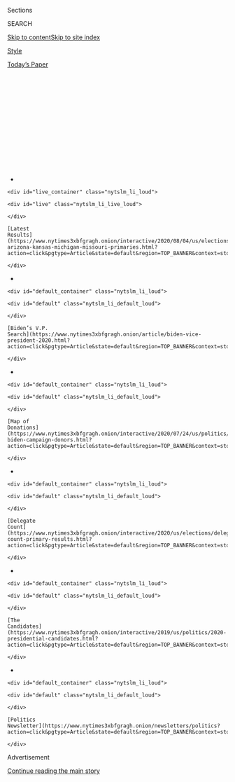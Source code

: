 <div id="app">

<div>

<div>

<div>

<div class="NYTAppHideMasthead css-1q2w90k e1suatyy0">

<div class="section css-ui9rw0 e1suatyy2">

<div class="css-eph4ug er09x8g0">

<div class="css-6n7j50">

</div>

<span class="css-1dv1kvn">Sections</span>

<div class="css-10488qs">

<span class="css-1dv1kvn">SEARCH</span>

</div>

[Skip to content](#site-content)[Skip to site
index](#site-index)

</div>

<div id="masthead-section-label" class="css-1wr3we4 eaxe0e00">

[Style](https://www.nytimes3xbfgragh.onion/section/style)

</div>

<div class="css-10698na e1huz5gh0">

</div>

</div>

<div id="masthead-bar-one" class="section hasLinks css-15hmgas e1csuq9d3">

<div class="css-uqyvli e1csuq9d0">

</div>

<div class="css-1uqjmks e1csuq9d1">

</div>

<div class="css-9e9ivx">

[](https://myaccount.nytimes3xbfgragh.onion/auth/login?response_type=cookie&client_id=vi)

</div>

<div class="css-1bvtpon e1csuq9d2">

[Today’s
Paper](https://www.nytimes3xbfgragh.onion/section/todayspaper)

</div>

</div>

</div>

</div>

<div data-aria-hidden="false">

<div id="site-content" data-role="main">

<div>

<div class="css-1aor85t" style="opacity:0.000000001;z-index:-1;visibility:hidden">

<div class="css-1hqnpie">

<div class="css-epjblv">

<span class="css-17xtcya">[Style](/section/style)</span><span class="css-x15j1o">|</span><span class="css-fwqvlz">TikTok
Teens and K-Pop Stans Say They Sank Trump
Rally</span>

</div>

<div class="css-k008qs">

<div class="css-1iwv8en">

<span class="css-18z7m18"></span>

<div>

</div>

</div>

<span class="css-1n6z4y">https://nyti.ms/37O0txZ</span>

<div class="css-1705lsu">

<div class="css-4xjgmj">

<div class="css-4skfbu" data-role="toolbar" data-aria-label="Social Media Share buttons, Save button, and Comments Panel with current comment count" data-testid="share-tools">

  - 
  - 
  - 
  - 
    
    <div class="css-6n7j50">
    
    </div>

  - 

</div>

</div>

</div>

</div>

</div>

</div>

<div id="NYT_TOP_BANNER_REGION" class="css-13pd83m">

<div>

<div id="styln-elections-notifications-menu" class="section interactive-content interactive-size-medium css-1edisqu">

<div class="css-17ih8de interactive-body">

<div class="nytslm_innerContainer" data-aria-live="polite">

<div class="nytslm_title">

</div>

  - 
    
    <div id="live_container" class="nytslm_li_loud">
    
    <div id="live" class="nytslm_li_live_loud">
    
    </div>
    
    [Latest
    Results](https://www.nytimes3xbfgragh.onion/interactive/2020/08/04/us/elections/results-arizona-kansas-michigan-missouri-primaries.html?action=click&pgtype=Article&state=default&region=TOP_BANNER&context=storylines_menu)
    
    </div>

  - 
    
    <div id="default_container" class="nytslm_li_loud">
    
    <div id="default" class="nytslm_li_default_loud">
    
    </div>
    
    [Biden’s V.P.
    Search](https://www.nytimes3xbfgragh.onion/article/biden-vice-president-2020.html?action=click&pgtype=Article&state=default&region=TOP_BANNER&context=storylines_menu)
    
    </div>

  - 
    
    <div id="default_container" class="nytslm_li_loud">
    
    <div id="default" class="nytslm_li_default_loud">
    
    </div>
    
    [Map of
    Donations](https://www.nytimes3xbfgragh.onion/interactive/2020/07/24/us/politics/trump-biden-campaign-donors.html?action=click&pgtype=Article&state=default&region=TOP_BANNER&context=storylines_menu)
    
    </div>

  - 
    
    <div id="default_container" class="nytslm_li_loud">
    
    <div id="default" class="nytslm_li_default_loud">
    
    </div>
    
    [Delegate
    Count](https://www.nytimes3xbfgragh.onion/interactive/2020/us/elections/delegate-count-primary-results.html?action=click&pgtype=Article&state=default&region=TOP_BANNER&context=storylines_menu)
    
    </div>

  - 
    
    <div id="default_container" class="nytslm_li_loud">
    
    <div id="default" class="nytslm_li_default_loud">
    
    </div>
    
    [The
    Candidates](https://www.nytimes3xbfgragh.onion/interactive/2019/us/politics/2020-presidential-candidates.html?action=click&pgtype=Article&state=default&region=TOP_BANNER&context=storylines_menu)
    
    </div>

  - 
    
    <div id="default_container" class="nytslm_li_loud">
    
    <div id="default" class="nytslm_li_default_loud">
    
    </div>
    
    [Politics
    Newsletter](https://www.nytimes3xbfgragh.onion/newsletters/politics?action=click&pgtype=Article&state=default&region=TOP_BANNER&context=storylines_menu)
    
    </div>

</div>

</div>

</div>

</div>

</div>

<div id="top-wrapper" class="css-1sy8kpn">

<div id="top-slug" class="css-l9onyx">

Advertisement

</div>

[Continue reading the main
story](#after-top)

<div class="ad top-wrapper" style="text-align:center;height:100%;display:block;min-height:250px">

<div id="top" class="place-ad" data-position="top" data-size-key="top">

</div>

</div>

<div id="after-top">

</div>

</div>

<div>

<div id="sponsor-wrapper" class="css-1hyfx7x">

<div id="sponsor-slug" class="css-19vbshk">

Supported by

</div>

[Continue reading the main
story](#after-sponsor)

<div id="sponsor" class="ad sponsor-wrapper" style="text-align:center;height:100%;display:block">

</div>

<div id="after-sponsor">

</div>

</div>

<div class="css-186x18t">

</div>

<div class="css-1vkm6nb ehdk2mb0">

# TikTok Teens and K-Pop Stans Say They Sank Trump Rally

</div>

Did a successful prank inflate attendance expectations for President
Trump’s rally in Tulsa, Okla.?

<div class="css-18e8msd">

<div class="css-vp77d3 epjyd6m0">

<div class="css-1baulvz">

By [<span class="css-1baulvz" itemprop="name">Taylor
Lorenz</span>](https://www.nytimes3xbfgragh.onion/by/taylor-lorenz),
[<span class="css-1baulvz" itemprop="name">Kellen
Browning</span>](https://www.nytimes3xbfgragh.onion/by/kellen-browning)
and [<span class="css-1baulvz last-byline" itemprop="name">Sheera
Frenkel</span>](https://www.nytimes3xbfgragh.onion/by/sheera-frenkel)

</div>

</div>

  - 
    
    <div class="css-ld3wwf e16638kd2">
    
    Published June 21, 2020Updated July 11,
    2020
    
    </div>

  - 
    
    <div class="css-4xjgmj">
    
    <div class="css-pvvomx" data-role="toolbar" data-aria-label="Social Media Share buttons, Save button, and Comments Panel with current comment count" data-testid="share-tools">
    
      - 
      - 
      - 
      - 
        
        <div class="css-6n7j50">
        
        </div>
    
      - 
    
    </div>
    
    </div>

</div>

</div>

<div class="section meteredContent css-1r7ky0e" name="articleBody" itemprop="articleBody">

<div class="css-79elbk" data-testid="photoviewer-wrapper">

<div class="css-z3e15g" data-testid="photoviewer-wrapper-hidden">

</div>

<div class="css-1a48zt4 ehw59r15" data-testid="photoviewer-children">

![<span class="css-16f3y1r e13ogyst0" data-aria-hidden="true">President
Trump taking the stage in Tulsa, Okla. on
Saturday.</span><span class="css-cnj6d5 e1z0qqy90" itemprop="copyrightHolder"><span class="css-1ly73wi e1tej78p0">Credit...</span><span>Doug
Mills/The New York
Times</span></span>](https://static01.graylady3jvrrxbe.onion/images/2020/07/20/world/20TikTok-spansub/merlin_173759871_a4db2097-8ece-4797-9524-800ea901b9b6-articleLarge.jpg?quality=75&auto=webp&disable=upscale)

</div>

</div>

<div class="css-1fanzo5 StoryBodyCompanionColumn">

<div class="css-53u6y8">

[President
Trump’s](https://www.nytimes3xbfgragh.onion/2020/06/22/style/trump-tulsa-tie.html)
campaign promised huge crowds at his
[rally](https://www.nytimes3xbfgragh.onion/2020/07/08/us/politics/trump-rally-portsmouth-new-hampshire.html)
in Tulsa, Okla., on Saturday, but it failed to deliver. Hundreds of
teenage
[TikTok](https://www.nytimes3xbfgragh.onion/2020/08/03/technology/trump-tiktok-microsoft.html)
users and K-pop fans say they’re at least partially responsible.

Brad Parscale, the chairman of Mr. Trump’s re-election campaign, posted
on Twitter on Monday that the campaign had fielded [more than a
million](https://twitter.com/parscale/status/1272543199647666176?s=20)
ticket requests, but [reporters at the event
noted](https://twitter.com/AsteadWesley/status/1274465912951844866?s=20)
the attendance was lower than expected. The campaign also canceled
planned events outside the rally for an anticipated overflow crowd that
did not materialize.

Tim Murtaugh, a spokesman for the Trump campaign, [said
protesters](https://twitter.com/cmsub/status/1274473814211125249/photo/1)
stopped supporters from entering the rally, held at the BOK Center,
which has a 19,000-seat capacity.

But reporters present said there [were few
protests](https://www.nytimes3xbfgragh.onion/2020/06/20/us/trump-rally-tulsa.html#link-60a18f83).
According to a spokesman for the Tulsa Fire Department on Sunday, the
fire marshal counted 6,200 scanned tickets of attendees. (That number
would not include staff, media or those in box suites.)

</div>

</div>

<div class="css-1fanzo5 StoryBodyCompanionColumn">

<div class="css-53u6y8">

TikTok users and [fans of Korean pop music
groups](https://www.nytimes3xbfgragh.onion/2018/12/11/smarter-living/the-edit-k-pop.html)
claimed to have registered potentially hundreds of thousands of tickets
for Mr. Trump’s campaign rally as a prank. After the Trump campaign’s
official account @TeamTrump posted a
[tweet](https://twitter.com/TeamTrump/status/1271205174611259393) asking
supporters to register for free tickets using their phones on June 11,
K-pop fan accounts began sharing the information with followers,
encouraging them to register for the
[rally](https://www.nytimes3xbfgragh.onion/2020/07/08/us/politics/trump-rally-portsmouth-new-hampshire.html)
— and then not show.

-----

Some of the latest from [Taylor
Lorenz](https://www.nytimes3xbfgragh.onion/by/taylor-lorenz):

  - [TikTok Users React to Threat to Ban App in
    U.S.](https://www.nytimes3xbfgragh.onion/2020/07/10/style/tiktok-ban-us-users-influencers-taylor-lorenz.html)

  - [Meet the Original Renegade Dance
    Creator](https://www.nytimes3xbfgragh.onion/2020/02/13/style/the-original-renegade.html)

  - [TikTok Stars Race to Land Reality TV
    Shows](https://www.nytimes3xbfgragh.onion/2020/07/09/style/tiktok-stars-race-to-land-reality-shows.html)

  - [How We Report on Internet Culture and the Teens Who Rule
    It](https://www.nytimes3xbfgragh.onion/2020/07/16/style/taylor-lorenz-internet-culture-reporting.html)

-----

The trend quickly spread on TikTok, where videos with millions of views
instructed viewers to do the same, [as CNN
reported](https://www.cnn.com/2020/06/16/politics/tiktok-trump-tulsa-rally-trnd/index.html)
on Tuesday. “Oh no, I signed up for a Trump rally, and I can’t go,” one
woman joked, along with a fake cough, [in a
TikTok](https://www.tiktok.com/@proloser12245/video/6838621598229056773)
posted on June 15.

Thousands of other users posted similar tweets and videos to TikTok that
racked up millions of views. Representatives for TikTok did not
immediately respond to requests for comment.

</div>

</div>

<div class="css-1fanzo5 StoryBodyCompanionColumn">

<div class="css-53u6y8">

“It spread mostly [through Alt
TikTok](https://www.nytimes3xbfgragh.onion/2020/06/10/style/elite-tiktok.html)
— we kept it on the quiet side where people do pranks and a lot of
activism,” said the YouTuber Elijah Daniel, 26, who participated in the
social media campaign. “K-pop Twitter and Alt TikTok have a good
alliance where they spread information amongst each other very quickly.
They all know the algorithms and how they can boost videos to get where
they want.”

</div>

</div>

<div class="css-cfo9c3">

</div>

<div class="css-1fanzo5 StoryBodyCompanionColumn">

<div class="css-53u6y8">

Many users deleted their posts after 24 to 48 hours in order to conceal
their plan and keep it from spreading into the mainstream internet. “The
majority of people who made them deleted them after the first day
because we didn’t want the Trump campaign to catch wind,” Mr. Daniel
said. “These kids are smart and they thought of everything.”

Twitter users on Saturday night were quick to declare the social media
campaign’s victory. “Actually you just got ROCKED by teens on TikTok,”
Representative Alexandria Ocasio-Cortez of New York
[tweeted](https://twitter.com/AOC/status/1274499021625794565?s=20) in
response to Mr. Parscale, who had tweeted that “radical protestors” had
“interfered” with attendance.

</div>

</div>

![<span class="css-16f3y1r e13ogyst0">President Trump’s rally in Tulsa,
Okla., the site of one of the country’s worst episodes of racial
violence in 1921, angered the city’s black residents. In this news
analysis, we explain what this moment could mean for Mr. Trump’s
re-election
bid.</span><span class="css-cch8ym"><span class="css-1dv1kvn">Credit</span><span class="css-cnj6d5 e1z0qqy90" itemprop="copyrightHolder"><span class="css-1ly73wi e1tej78p0">Credit...</span><span>Doug
Mills/The New York
Times</span></span></span>](https://static01.graylady3jvrrxbe.onion/images/2020/06/20/us/politics/20Tulsa-memo/20Tulsa-memo-videoSixteenByNine3000.jpg)

<div class="css-1fanzo5 StoryBodyCompanionColumn">

<div class="css-53u6y8">

Steve Schmidt, a longtime Republican strategist,
[added](https://twitter.com/SteveSchmidtSES/status/1274486428160811009),
“The teens of America have struck a savage blow against
@realDonaldTrump.”

</div>

</div>

<div class="css-1fanzo5 StoryBodyCompanionColumn">

<div class="css-53u6y8">

“Leftists and online trolls doing a victory lap, thinking they somehow
impacted rally attendance, don’t know what they’re talking about or how
our rallies work,” Mr. Parscale said in a statement on Sunday.
“Registering for a rally means you’ve RSVPed with a cellphone number
and we constantly weed out bogus numbers, as we did with tens of
thousands at the Tulsa rally, in calculating our possible attendee
pool.”

Mary Jo Laupp, a 51-year-old from Fort Dodge, Iowa, [said she had been
watching](https://www.dailydot.com/debug/tiktok-challenge-trump-rally/)black
TikTok users express their frustration about Mr. Trump’s hosting his
rally on
[Juneteenth](https://www.nytimes3xbfgragh.onion/interactive/2020/06/18/style/juneteenth-celebration.html),
the holiday on June 19. (The rally was later moved to June 20.) She
“vented” her own anger in a [late-night TikTok
video](https://www.tiktok.com/@maryjolaupp/video/6837311838640803078) on
June 11 — and provided a call to
action.

<div id="NYT_MAIN_CONTENT_1_REGION" class="css-9tf9ac">

<div>

<div id="styln-nfldraft-updates-block" class="section interactive-content interactive-size-medium css-1ftcdic">

<div class="css-17ih8de interactive-body">

<div id="styln-briefing-block" data-asset-id="">

<div class="briefing-block-header-section">

# [Latest Updates: 2020 Election](https://www.nytimes3xbfgragh.onion/2020/08/04/us/elections/primary-election-michigan-arizona-kansas.html?action=click&pgtype=Article&state=default&region=MAIN_CONTENT_1&context=storylines_live_updates)

<div class="briefing-block-ts">

Updated 2020-08-05T03:23:56.561Z

</div>

</div>

  - [Two G.O.P. Senate primaries offer — what else? — a test of loyalty
    to
    Trump.](https://www.nytimes3xbfgragh.onion/2020/08/04/us/elections/primary-election-michigan-arizona-kansas.html?action=click&pgtype=Article&state=default&region=MAIN_CONTENT_1&context=storylines_live_updates#link-3924dd44)
  - [The military-style uniforms of federal agents who responded to the
    unrest in Portland will be
    replaced.](https://www.nytimes3xbfgragh.onion/2020/08/04/us/elections/primary-election-michigan-arizona-kansas.html?action=click&pgtype=Article&state=default&region=MAIN_CONTENT_1&context=storylines_live_updates#link-62a8e06b)
  - [President Trump is suddenly a big supporter of mail-in voting — in
    Florida.](https://www.nytimes3xbfgragh.onion/2020/08/04/us/elections/primary-election-michigan-arizona-kansas.html?action=click&pgtype=Article&state=default&region=MAIN_CONTENT_1&context=storylines_live_updates#link-32b39e33)

<div class="briefing-block-footer">

<div class="briefing-block-footer-meta">

[See more
updates](https://www.nytimes3xbfgragh.onion/2020/08/04/us/elections/primary-election-michigan-arizona-kansas.html?action=click&pgtype=Article&state=default&region=MAIN_CONTENT_1&context=storylines_live_updates)

</div>

</div>

</div>

</div>

</div>

</div>

</div>

“I recommend all of those of us that want to see this 19,000-seat
auditorium barely filled or completely empty go reserve tickets now, and
leave him standing there alone on the stage,” Ms. Laupp said in the
video.

When she checked her phone the next morning, Ms. Laupp said, the video
was starting to go viral. It has more than 700,000 likes, she added, and
more than two million
views.

</div>

</div>

<div class="css-79elbk" data-testid="photoviewer-wrapper">

<div class="css-z3e15g" data-testid="photoviewer-wrapper-hidden">

</div>

<div class="css-1a48zt4 ehw59r15" data-testid="photoviewer-children">

<div class="css-1xdhyk6 erfvjey0">

<span class="css-1ly73wi e1tej78p0">Image</span>

<div class="css-zjzyr8">

<div data-testid="lazyimage-container" style="height:235.86666666666667px">

</div>

</div>

</div>

<span class="css-16f3y1r e13ogyst0" data-aria-hidden="true">Many of the
arena’s 19,000 seats remained empty as Mr. Trump
spoke.</span><span class="css-cnj6d5 e1z0qqy90" itemprop="copyrightHolder"><span class="css-1ly73wi e1tej78p0">Credit...</span><span>Doug
Mills/The New York Times</span></span>

</div>

</div>

<div class="css-1fanzo5 StoryBodyCompanionColumn">

<div class="css-53u6y8">

She said she believed that at least 17,000 tickets were accounted for
based on comments she received on her TikTok videos, but added that
people reaching out to her said tens of thousands more had been
reserved.

</div>

</div>

<div class="css-1fanzo5 StoryBodyCompanionColumn">

<div class="css-53u6y8">

Ms. Laupp said she was “overwhelmed” and “stunned” by the possibility
that she and the effort [she helped
inspire](https://www.tiktok.com/@maryjolaupp/video/6840619115585998085)
might have contributed to the low rally attendance.

“There are teenagers in this country who participated in this little
no-show protest, who believe that they can have an impact in their
country in the political system even though they’re not old enough to
vote right now,” she said.

</div>

</div>

<div class="css-cfo9c3">

</div>

<div class="css-1fanzo5 StoryBodyCompanionColumn">

<div class="css-53u6y8">

The effort to deprive Mr. Trump of a large crowd spread from Twitter and
TikTok across multiple social media platforms, including Instagram and
Snapchat.

Erin Hoffman, an 18-year-old from upstate New York, said she heard from
a friend on Instagram about the social media campaign. She then spread
it herself via her Snapchat story, and said friends who saw her post
told her they were reserving tickets.

</div>

</div>

<div class="css-1fanzo5 StoryBodyCompanionColumn">

<div class="css-53u6y8">

“Trump has been actively trying to disenfranchise millions of Americans
in so many ways, and to me, this was the protest I was able to perform,”
said Ms. Hoffman, who reserved two tickets herself and persuaded one of
her parents to nab two more. “He doesn’t deserve the platform he has
been given.”

</div>

</div>

<div class="css-cfo9c3">

</div>

<div class="css-1fanzo5 StoryBodyCompanionColumn">

<div class="css-53u6y8">

Ms. Laupp said that many of the people who shared her video added
commentary encouraging people to procure the tickets with fake names and
phone numbers. In the comment section under her own video, TikTok users
exchanged advice on how to acquire a Google Voice number or another
internet-connected phone line.

“We all know the Trump campaign feeds on data, they are constantly
mining these rallies for data,” said Ms. Laupp, who worked on several
rallies for Pete Buttigieg’s campaign for the Democratic nomination for
president. “Feeding them false data was a bonus. The data they think
they have, the data they are collecting from this rally, isn’t
accurate.”

Campaign officials on Sunday said that many people who had signed up
were not supporters, but online tricksters. One campaign adviser claimed
that “troll data” was still usable, claiming it would help the campaign
avoid the same pitfall in the future. The adviser said that the data
could be put into the system to “tighten up the formula used to
determine projected attendance for rallies.”

Ms. Laupp added that several people who took part in her campaign
complained that once they signed up for the rally with their real phone
numbers, they couldn’t get the Trump campaign to stop texting them and
sending them messages.

Mary Garcia, a 19-year-old student from California, said that she used a
Google Voice number to sign up for the rally, but that two of her
friends who also signed up used their real numbers and had been
inundated with texts from the Trump campaign.

</div>

</div>

<div class="css-cfo9c3">

</div>

<div class="css-1fanzo5 StoryBodyCompanionColumn">

<div class="css-53u6y8">

Ms. Garcia said she decided to sign up on a whim after seeing Ms.
Laupp’s video, but after she saw the Trump campaign boasting about its
record-setting ticket numbers she regretted what she had done.

“I feel like it doesn’t even matter if the rally is full or not,” Ms.
Garcia said. “They are going to boast about a million tickets being
registered, and then they’ll just lie or whatever about how big the
audience was.”

K-pop stans have been getting increasingly involved in American politics
in recent months. After the Trump campaign [solicited
messages](https://twitter.com/TeamTrump/status/1270127968736677888) for
the president’s birthday on June 8, K-pop stans submitted a stream of
prank messages. And earlier in June, when the Dallas Police Department
asked citizens to submit videos of suspicious or illegal activity
through a dedicated app, K-pop Twitter claimed credit for [crashing the
app](https://melmagazine.com/en-us/story/what-we-can-learn-from-k-pop-stans-about-fighting-fascism)
by uploading thousands of “fancam” videos.

They also reclaimed the \#WhiteLivesMatter hashtag in May, by spamming
it with endless K-pop videos, in hopes to make it harder for white
supremacists and sympathizers to find one another and communicate their
messaging.

Whether or not the prank to call in false tickets was the reason for the
empty upper rafters at Mr. Trump’s rally, teenagers online celebrated.
On Twitter,
[several](https://twitter.com/sophiadelsol/status/1274145891490959360?s=20)
[accounts](https://twitter.com/cbjeffreys/status/1274514747241750529?s=20)
[tweeted](https://twitter.com/s87788255/status/1274536326528856064?s=20),
“best senior prank ever.”

Annie Karni contributed
reporting.

</div>

</div>

<div class="css-1fanzo5 StoryBodyCompanionColumn">

<div class="css-53u6y8">

-----

</div>

</div>

<div>

</div>

</div>

<div>

</div>

<div>

</div>

<div id="NYT_BELOW_MAIN_CONTENT_REGION">

<div>

<div id="STLYN_guide_v1_STYLN_guide_a" class="section css-l08pwh interactive-content interactive-size-medium">

<div class="css-17ih8de interactive-body">

<div class="g-story g-freebird g-max-limit" data-preview-slug="styln-scroll-guide">

</div>

<div id="g-electionguide-id" class="g-electionguide">

<div class="g-electionguide-container">

<div class="g-electionguide-wrapper">

<div class="g-electionguide-logo">

</div>

# Our 2020 Election Guide

Updated Aug. 4, 2020

  - 
    
    -----
    
    ## The Latest
    
      - Kris Kobach, a polarizing figure in Kansas politics, [lost the
        Senate primary
        there](https://www.nytimes3xbfgragh.onion/2020/08/04/us/politics/kobach-tlaib.html?action=click&pgtype=Article&state=default&region=BELOW_MAIN_CONTENT&context=storylines_guide),
        relieving G.O.P. officials who feared he could jeopardize a safe
        seat.

  - 
    
    -----
    
    ## Biden’s V.P. Search
    
      - [Here are 13
        women](https://www.nytimes3xbfgragh.onion/article/biden-vice-president-2020.html?action=click&pgtype=Article&state=default&region=BELOW_MAIN_CONTENT&context=storylines_guide)
        who have been under consideration to be Joe Biden’s running
        mate, and why each might be chosen — and might not be.

  - 
    
    -----
    
    ## Keep Up With Our Coverage
    
      - Get an
        [email](https://www.nytimes3xbfgragh.onion/newsletters/politics?action=click&pgtype=Article&state=default&region=BELOW_MAIN_CONTENT&context=storylines_guide)
        recapping the day’s news
    
    <!-- end list -->
    
      - Download our mobile app on
        [iOS](https://apps.apple.com/us/app/nytimes/id284862083?ls=1&mat_click_id=5c79ae7455014fd1bd66b5610c05b8f2-20191112-16948&referrer=mat_click_id%3D5c79ae7455014fd1bd66b5610c05b8f2-20191112-16948%26link_click_id%3D722930677036718082)
        and
        [Android](http://a.localytics.com/android?id=com.nytimes.android&referrer=utm_source%3Dother_nyt_mobile_web%26utm_medium%3DWeb%2520page%26utm_term%3DGeneral%2520Mobile%2520Page%26utm_campaign%3DNYT%2520Mobile%2520General%2520Page)
        and turn on Breaking News and Politics alerts

</div>

</div>

</div>

</div>

</div>

</div>

</div>

<div>

</div>

<div>

<div id="bottom-wrapper" class="css-1ede5it">

<div id="bottom-slug" class="css-l9onyx">

Advertisement

</div>

[Continue reading the main
story](#after-bottom)

<div id="bottom" class="ad bottom-wrapper" style="text-align:center;height:100%;display:block;min-height:90px">

</div>

<div id="after-bottom">

</div>

</div>

</div>

</div>

</div>

## Site Index

<div>

</div>

## Site Information Navigation

  - [© <span>2020</span> <span>The New York Times
    Company</span>](https://help.nytimes3xbfgragh.onion/hc/en-us/articles/115014792127-Copyright-notice)

<!-- end list -->

  - [NYTCo](https://www.nytco.com/)
  - [Contact
    Us](https://help.nytimes3xbfgragh.onion/hc/en-us/articles/115015385887-Contact-Us)
  - [Work with us](https://www.nytco.com/careers/)
  - [Advertise](https://nytmediakit.com/)
  - [T Brand Studio](http://www.tbrandstudio.com/)
  - [Your Ad
    Choices](https://www.nytimes3xbfgragh.onion/privacy/cookie-policy#how-do-i-manage-trackers)
  - [Privacy](https://www.nytimes3xbfgragh.onion/privacy)
  - [Terms of
    Service](https://help.nytimes3xbfgragh.onion/hc/en-us/articles/115014893428-Terms-of-service)
  - [Terms of
    Sale](https://help.nytimes3xbfgragh.onion/hc/en-us/articles/115014893968-Terms-of-sale)
  - [Site
    Map](https://spiderbites.nytimes3xbfgragh.onion)
  - [Help](https://help.nytimes3xbfgragh.onion/hc/en-us)
  - [Subscriptions](https://www.nytimes3xbfgragh.onion/subscription?campaignId=37WXW)

</div>

</div>

</div>

</div>
